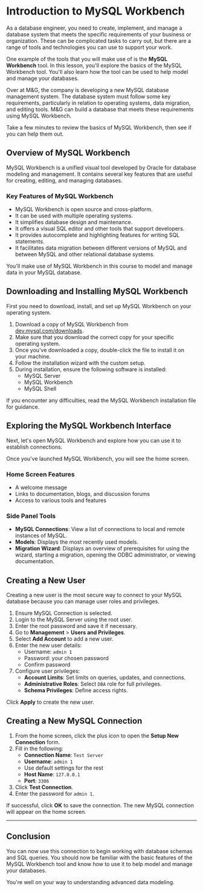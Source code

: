 # **Introduction to MySQL Workbench**

As a database engineer, you need to create, implement, and manage a database system that meets the specific requirements of your business or organization. These can be complicated tasks to carry out, but there are a range of tools and technologies you can use to support your work.

One example of the tools that you will make use of is the **MySQL Workbench** tool. In this lesson, you'll explore the basics of the MySQL Workbench tool. You'll also learn how the tool can be used to help model and manage your databases.

Over at M&G, the company is developing a new MySQL database management system. The database system must follow some key requirements, particularly in relation to operating systems, data migration, and editing tools. M&G can build a database that meets these requirements using MySQL Workbench.

Take a few minutes to review the basics of MySQL Workbench, then see if you can help them out.

## **Overview of MySQL Workbench**

MySQL Workbench is a unified visual tool developed by Oracle for database modeling and management. It contains several key features that are useful for creating, editing, and managing databases.

### Key Features of MySQL Workbench

- MySQL Workbench is open source and cross-platform.
- It can be used with multiple operating systems.
- It simplifies database design and maintenance.
- It offers a visual SQL editor and other tools that support developers.
- It provides autocomplete and highlighting features for writing SQL statements.
- It facilitates data migration between different versions of MySQL and between MySQL and other relational database systems.

You'll make use of MySQL Workbench in this course to model and manage data in your MySQL database.

## **Downloading and Installing MySQL Workbench**

First you need to download, install, and set up MySQL Workbench on your operating system.

1. Download a copy of MySQL Workbench from [dev.mysql.com/downloads](https://dev.mysql.com/downloads).
2. Make sure that you download the correct copy for your specific operating system.
3. Once you've downloaded a copy, double-click the file to install it on your machine.
4. Follow the installation wizard with the custom setup.
5. During installation, ensure the following software is installed:
   - MySQL Server
   - MySQL Workbench
   - MySQL Shell

If you encounter any difficulties, read the MySQL Workbench installation file for guidance.

## **Exploring the MySQL Workbench Interface**

Next, let's open MySQL Workbench and explore how you can use it to establish connections.

Once you've launched MySQL Workbench, you will see the home screen.

### **Home Screen Features**

- A welcome message
- Links to documentation, blogs, and discussion forums
- Access to various tools and features

### **Side Panel Tools**

- **MySQL Connections**: View a list of connections to local and remote instances of MySQL.
- **Models**: Displays the most recently used models.
- **Migration Wizard**: Displays an overview of prerequisites for using the wizard, starting a migration, opening the ODBC administrator, or viewing documentation.

## **Creating a New User**

Creating a new user is the most secure way to connect to your MySQL database because you can manage user roles and privileges.

1. Ensure MySQL Connection is selected.
2. Login to the MySQL Server using the root user.
3. Enter the root password and save it if necessary.
4. Go to **Management** > **Users and Privileges**.
5. Select **Add Account** to add a new user.
6. Enter the new user details:
   - Username: `admin 1`
   - Password: your chosen password
   - Confirm password
7. Configure user privileges:
   - **Account Limits**: Set limits on queries, updates, and connections.
   - **Administrative Roles**: Select `DBA` role for full privileges.
   - **Schema Privileges**: Define access rights.

Click **Apply** to create the new user.

## **Creating a New MySQL Connection**

1. From the home screen, click the plus icon to open the **Setup New Connection** form.
2. Fill in the following:
   - **Connection Name**: `Test Server`
   - **Username**: `admin 1`
   - Use default settings for the rest
   - **Host Name**: `127.0.0.1`
   - **Port**: `3306`
3. Click **Test Connection**.
4. Enter the password for `admin 1`.

If successful, click **OK** to save the connection. The new MySQL connection will appear on the home screen.

---

## Conclusion

You can now use this connection to begin working with database schemas and SQL queries. You should now be familiar with the basic features of the MySQL Workbench tool and know how to use it to help model and manage your databases.

You're well on your way to understanding advanced data modeling.
